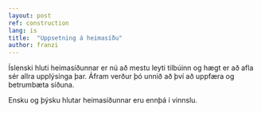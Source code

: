 ```yaml
---
layout: post
ref: construction
lang: is
title:  "Uppsetning á heimasíðu"
author: franzi
---
```

Íslenski hluti heimasíðunnar er nú að mestu leyti tilbúinn og hægt er að afla sér allra upplýsinga þar. 
Áfram verður þó unnið að því að uppfæra og betrumbæta síðuna.

Ensku og þýsku hlutar heimasíðunnar eru ennþá í vinnslu.
